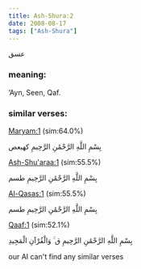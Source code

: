 ```yaml
---
title: Ash-Shura:2
date: 2008-08-17
tags: ["Ash-Shura"]
---
```

عسق
### meaning: 
‘Ayn, Seen, Qaf.
### similar verses: 

[Maryam:1](/19/1) (sim:64.0%)

بِسْمِ اللَّهِ الرَّحْمَٰنِ الرَّحِيمِ كهيعص

[Ash-Shu'araa:1](/26/1) (sim:55.5%)

بِسْمِ اللَّهِ الرَّحْمَٰنِ الرَّحِيمِ طسم

[Al-Qasas:1](/28/1) (sim:55.5%)

بِسْمِ اللَّهِ الرَّحْمَٰنِ الرَّحِيمِ طسم

[Qaaf:1](/50/1) (sim:52.1%)

بِسْمِ اللَّهِ الرَّحْمَٰنِ الرَّحِيمِ ق ۚ وَالْقُرْآنِ الْمَجِيدِ

our AI can't find any similar verses
